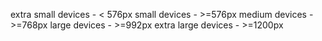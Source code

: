 extra small devices - < 576px 
small devices -      >=576px 
medium devices -     >=768px 
large devices  -     >=992px 
extra large devices - >=1200px 
     